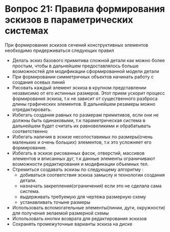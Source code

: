 # Вопрос 21: Правила формирования эскизов в параметрических системах

При формировании эскизов сечений конструктивных элементов необходимо придерживаться следующих правил
* Делать эскиз базового примитива сложной детали как можно более простым, чтобы в дальнейшем предоставлялось больше возможностей для модификации сформированной модели детали
* При формировании симметричных объектов начинать работу с создания осевых линий
* Рисовать каждый элемент эскиза в крупном представлении независимо от его истинных размеров. Этот прием ускорит процесс формирования эскиза, т.к не зависит от существенного разброса длины графических элементов. В дальнейшем резамеры можно отредактировать.
* Избегать создания равных по размерам примитивов, если они не должны быть одинаковыми, т.к параметрическая система в дальнейшем будет считать их равновеликими и обрабатывать соответственно
* Избегать наличия в эскизе несопоставимых по размеры(очень маленьких и очень больших) элементов, т.к это усложняет его формирование.
* Избегать в эскизе рисованных фасок, отверстий, массивов элементов и вписанных дуг, т.к данные элементы ограничивают возможности редактирования и модификации объемных тел.
* Стремиться создавать эскизы по следующему алгоритму :
  * добиваться соответствия эскиза замыслу и технологии создания детали.
  * назначать закрепления(ограничения) если это не сделала сама система.
  * выдерживать требуемую для чертежа размерную схему
  * устанавливать точыне размеры
* Использовать вспомогательные элементы(линии, дуги, окружности) для получения эелаемой размерной схемы
* Использовать кнопки возврата для редактирования эскизов
* Сохранять промежуточные варианты эскиза на диске
